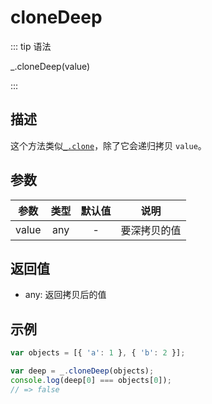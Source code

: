 # cloneDeep

::: tip 语法

_.cloneDeep(value)

:::

## 描述

这个方法类似[`_.clone`](/Lang/clone)，除了它会递归拷贝 `value`。

## 参数

| 参数  | 类型  | 默认值 |    说明    |
| :---: | :---: | :----: | :--------: |
| value |  any  |   -    | 要深拷贝的值 |

## 返回值

+ any: 返回拷贝后的值

## 示例

```js
var objects = [{ 'a': 1 }, { 'b': 2 }];

var deep = _.cloneDeep(objects);
console.log(deep[0] === objects[0]);
// => false
```
